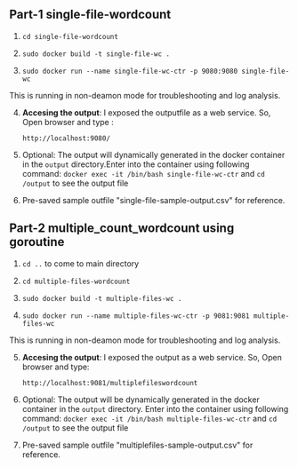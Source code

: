 
## Part-1 single-file-wordcount
1. `cd single-file-wordcount`

2. `sudo docker build -t single-file-wc .`

3. `sudo docker run --name single-file-wc-ctr -p 9080:9080 single-file-wc`

This is running in non-deamon mode for troubleshooting and log analysis.

4. **Accesing the output**: I exposed the outputfile as a web service. So, Open browser and type :

   `http://localhost:9080/`

5. Optional: The output will dynamically generated in the docker container in the `output` directory.Enter into the container using following command:
   `docker exec -it /bin/bash single-file-wc-ctr` and `cd /output` to see the output file

6. Pre-saved sample outfile "single-file-sample-output.csv" for reference.

## Part-2 multiple_count_wordcount using goroutine

1. `cd ..` to come to main directory

2. `cd multiple-files-wordcount`

2. `sudo docker build -t multiple-files-wc .`

3. `sudo docker run --name multiple-files-wc-ctr -p 9081:9081 multiple-files-wc`

This is running in non-deamon mode for troubleshooting and log analysis.

5.  **Accesing the output**: I exposed the output as a web service. So, Open browser and type:

     `http://localhost:9081/multiplefileswordcount`

4. Optional: The output will be dynamically generated in the docker container in the `output` directory. Enter into the container using following command:
   `docker exec -it /bin/bash multiple-files-wc-ctr` and `cd /output` to see the output file

6. Pre-saved sample outfile "multiplefiles-sample-output.csv" for reference.
